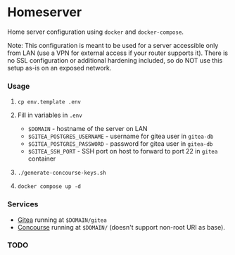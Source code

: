 # Homeserver
Home server configuration using `docker` and `docker-compose`.

Note: This configuration is meant to be used for a server accessible only from LAN (use a VPN for external access if your router supports it). There is no SSL configuration or additional hardening included, so do NOT use this setup as-is on an exposed network.

### Usage
1. `cp env.template .env`

2. Fill in variables in `.env`

    - `$DOMAIN` - hostname of the server on LAN
    - `$GITEA_POSTGRES_USERNAME` - username for gitea user in `gitea-db`
    - `$GITEA_POSTGRES_PASSWORD` - password for gitea user in `gitea-db`
    - `$GITEA_SSH_PORT` - SSH port on host to forward to port 22 in `gitea` container

3. `./generate-concourse-keys.sh`

4. `docker compose up -d`
    

### Services
- [Gitea](https://gitea.io/en-us/) running at `$DOMAIN/gitea`
- [Concourse](https://concourse-ci.org/) running at `$DOMAIN/` (doesn't support non-root URI as base).


### TODO
